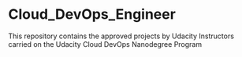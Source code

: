 # Cloud_DevOps_Engineer
This repository contains the approved projects by Udacity Instructors carried on the Udacity Cloud DevOps Nanodegree Program
